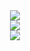 <div align="center">
  <img alig src="https://github-profile-trophy.vercel.app/?username=ilfan18&theme=monokai&column=4&margin-w=15&margin-h=15" />
</div>
<div align="center">
  <img alig src="https://github-profile-summary-cards.vercel.app/api/cards/profile-details?username=ilfan18&theme=monokai" />
</div>
<div align="center">
  <img alig src="https://github-readme-stats.vercel.app/api?username=ilfan18&theme=monokai&no-bg=true" />
</div>

